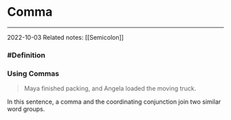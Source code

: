 # Comma
---
2022-10-03
Related notes: [[Semicolon]]

### #Definition
### Using Commas
> Maya finished packing, and Angela loaded the moving truck.

In this sentence, a comma and the coordinating conjunction join two similar word groups.